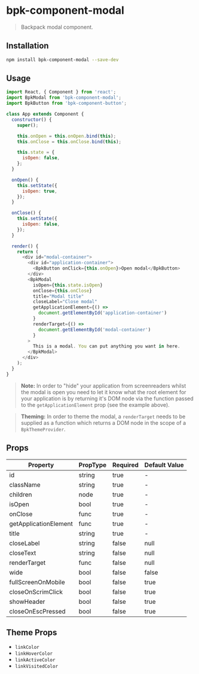 # bpk-component-modal

> Backpack modal component.

## Installation

```sh
npm install bpk-component-modal --save-dev
```

## Usage

```js
import React, { Component } from 'react';
import BpkModal from 'bpk-component-modal';
import BpkButton from 'bpk-component-button';

class App extends Component {
  constructor() {
    super();

    this.onOpen = this.onOpen.bind(this);
    this.onClose = this.onClose.bind(this);

    this.state = {
      isOpen: false,
    };
  }

  onOpen() {
    this.setState({
      isOpen: true,
    });
  }

  onClose() {
    this.setState({
      isOpen: false,
    });
  }

  render() {
    return (
      <div id="modal-container">
        <div id="application-container">
          <BpkButton onClick={this.onOpen}>Open modal</BpkButton>
        </div>
        <BpkModal
          isOpen={this.state.isOpen}
          onClose={this.onClose}
          title="Modal title"
          closeLabel="Close modal"
          getApplicationElement={() =>
            document.getElementById('application-container')
          }
          renderTarget={() =>
            document.getElementById('modal-container')
          }
        >
          This is a modal. You can put anything you want in here.
        </BpkModal>
      </div>
    );
  }
}
```

> **Note:** In order to "hide" your application from screenreaders whilst the modal is open you need to let it know what
  the root element for your application is by returning it's DOM node via the function passed to the
  `getApplicationElement` prop (see the example above).

> **Theming:** In order to theme the modal, a `renderTarget` needs to be supplied as a function which returns a DOM node
  in the scope of a `BpkThemeProvider`.

## Props

| Property              | PropType | Required | Default Value    |
| --------------------- | -------- | -------- | ---------------- |
| id                    | string   | true     | -                |
| className             | string   | true     | -                |
| children              | node     | true     | -                |
| isOpen                | bool     | true     | -                |
| onClose               | func     | true     | -                |
| getApplicationElement | func     | true     | -                |
| title                 | string   | true     | -                |
| closeLabel            | string   | false    | null             |
| closeText             | string   | false    | null             |
| renderTarget          | func     | false    | null             |
| wide                  | bool     | false    | false            |
| fullScreenOnMobile    | bool     | false    | true             |
| closeOnScrimClick     | bool     | false    | true             |
| showHeader            | bool     | false    | true             |
| closeOnEscPressed     | bool     | false    | true             |

## Theme Props

* `linkColor`
* `linkHoverColor`
* `linkActiveColor`
* `linkVisitedColor`
